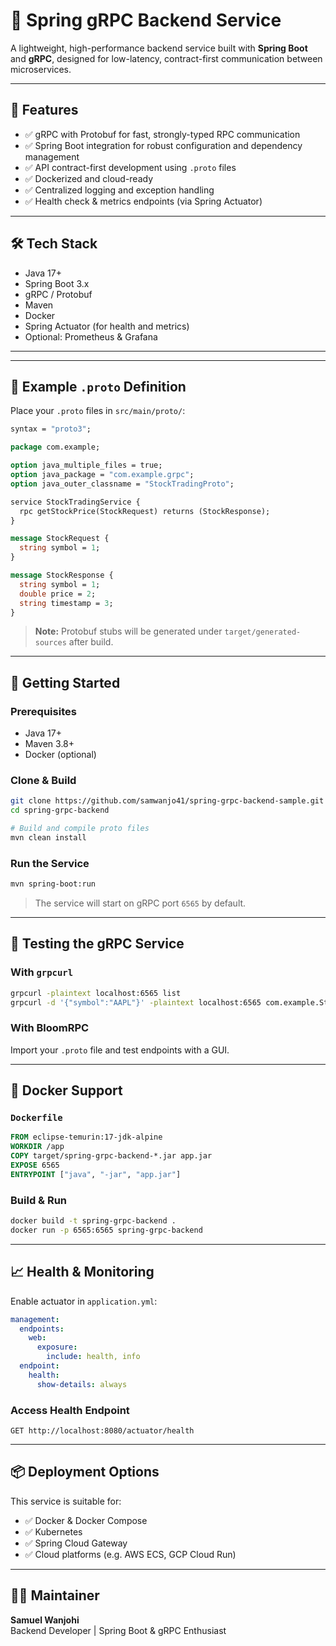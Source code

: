 # 📡 Spring gRPC Backend Service

A lightweight, high-performance backend service built with **Spring Boot** and **gRPC**, designed for low-latency, contract-first communication between microservices.

---

## 🚀 Features

- ✅ gRPC with Protobuf for fast, strongly-typed RPC communication
- ✅ Spring Boot integration for robust configuration and dependency management
- ✅ API contract-first development using `.proto` files
- ✅ Dockerized and cloud-ready
- ✅ Centralized logging and exception handling
- ✅ Health check & metrics endpoints (via Spring Actuator)

---

## 🛠️ Tech Stack

- Java 17+
- Spring Boot 3.x
- gRPC / Protobuf
- Maven
- Docker
- Spring Actuator (for health and metrics)
- Optional: Prometheus & Grafana

---



---

## 📜 Example `.proto` Definition

Place your `.proto` files in `src/main/proto/`:

```proto
syntax = "proto3";

package com.example;

option java_multiple_files = true;
option java_package = "com.example.grpc";
option java_outer_classname = "StockTradingProto";

service StockTradingService {
  rpc getStockPrice(StockRequest) returns (StockResponse);
}

message StockRequest {
  string symbol = 1;
}

message StockResponse {
  string symbol = 1;
  double price = 2;
  string timestamp = 3;
}
```

> **Note:** Protobuf stubs will be generated under `target/generated-sources` after build.

---

## 🔧 Getting Started

### Prerequisites

- Java 17+
- Maven 3.8+
- Docker (optional)

### Clone & Build

```bash
git clone https://github.com/samwanjo41/spring-grpc-backend-sample.git
cd spring-grpc-backend

# Build and compile proto files
mvn clean install
```

### Run the Service

```bash
mvn spring-boot:run
```

> The service will start on gRPC port `6565` by default.

---

## 🧪 Testing the gRPC Service

### With `grpcurl`

```bash
grpcurl -plaintext localhost:6565 list
grpcurl -d '{"symbol":"AAPL"}' -plaintext localhost:6565 com.example.StockTradingService/getStockPrice
```

### With BloomRPC

Import your `.proto` file and test endpoints with a GUI.

---

## 🐳 Docker Support

### `Dockerfile`

```Dockerfile
FROM eclipse-temurin:17-jdk-alpine
WORKDIR /app
COPY target/spring-grpc-backend-*.jar app.jar
EXPOSE 6565
ENTRYPOINT ["java", "-jar", "app.jar"]
```

### Build & Run

```bash
docker build -t spring-grpc-backend .
docker run -p 6565:6565 spring-grpc-backend
```

---

## 📈 Health & Monitoring

Enable actuator in `application.yml`:

```yaml
management:
  endpoints:
    web:
      exposure:
        include: health, info
  endpoint:
    health:
      show-details: always
```

### Access Health Endpoint

```
GET http://localhost:8080/actuator/health
```

---

## 📦 Deployment Options

This service is suitable for:

- ✅ Docker & Docker Compose
- ✅ Kubernetes
- ✅ Spring Cloud Gateway
- ✅ Cloud platforms (e.g. AWS ECS, GCP Cloud Run)

---



## 🙋‍♂️ Maintainer

**Samuel Wanjohi**  
Backend Developer | Spring Boot & gRPC Enthusiast 